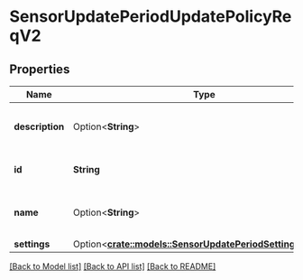 # SensorUpdatePeriodUpdatePolicyReqV2

## Properties

Name | Type | Description | Notes
------------ | ------------- | ------------- | -------------
**description** | Option<**String**> | The new description to assign to the policy | [optional]
**id** | **String** | The id of the policy to update |
**name** | Option<**String**> | The new name to assign to the policy | [optional]
**settings** | Option<[**crate::models::SensorUpdatePeriodSettingsReqV2**](sensor_update.SettingsReqV2.md)> |  | [optional]

[[Back to Model list]](./README.md#documentation-for-models) [[Back to API list]](./README.md#documentation-for-api-endpoints) [[Back to README]](../README.md)
